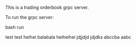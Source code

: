 This is a trading orderbook grpc server.

To run the grpc server:

  bash run

test test
heihei
balabala
heiheihei
jdjjdjd
jdjdks
abccba
aabc
